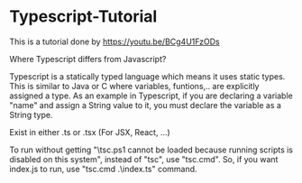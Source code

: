 # Typescript-Tutorial

This is a tutorial done by https://youtu.be/BCg4U1FzODs



Where Typescript differs from Javascript? 

Typescript is a statically typed language which means it uses static types. This is similar to Java or C where variables, funtions,.. are explicitly assigned a type. As an example in Typescript, if you are declaring a variable "name" and assign a String value to it, you must declare the variable as a String type.



Exist in either .ts or .tsx (For JSX, React, ...)



To run without getting "\tsc.ps1 cannot be loaded because running scripts is disabled on this system", instead of "tsc", use "tsc.cmd". So, if you want index.js to run, use "tsc.cmd .\index.ts" command.